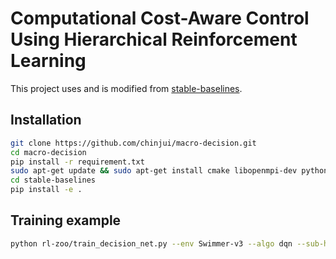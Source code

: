 # Computational Cost-Aware Control Using Hierarchical Reinforcement Learning

This project uses and is modified from [stable-baselines](https://github.com/hill-a/stable-baselines/blob/master/docs/guide/rl_zoo.rst).

## Installation
```bash
git clone https://github.com/chinjui/macro-decision.git
cd macro-decision
pip install -r requirement.txt
sudo apt-get update && sudo apt-get install cmake libopenmpi-dev python3-dev zlib1g-dev
cd stable-baselines
pip install -e .
```

## Training example
```bash
python rl-zoo/train_decision_net.py --env Swimmer-v3 --algo dqn --sub-hidden-sizes 8 256 --sub-policy-costs 1 245 --policy-cost-coef 1e-4
```
